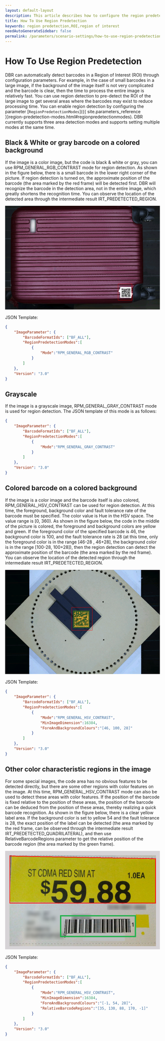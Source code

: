 ```yaml
---   
layout: default-layout
description: This article describes how to configure the region predetection mode for different scenario and automatically detect ROI.
title: How To Use Region Predetection
keywords: region predetection,ROI,region of interest
needAutoGenerateSidebar: false
permalink: /parameters/scenario-settings/how-to-use-region-predetection-v7.6.0.html
---
```


# How To Use Region Predetection

DBR can automatically detect barcodes in a Region of Interest (ROI) through configuration parameters. For example, in the case of small barcodes in a large image, if the background of the image itself is not very complicated and the barcode is clear, then the time to process the entire image is relatively fast. You can use region detection to pre-detect the ROI of the large image to get several areas where the barcodes may exist to reduce processing time. You can enable region detection by configuring the parameter  [`RegionPredetectionModes`]({{ site.parameters_reference }}region-predetection-modes.html#regionpredetectionmodes). DBR currently supports three area detection modes and supports setting multiple modes at the same time.

## Black & White or gray barcode on a colored background

If the image is a color image, but the code is black & white or gray, you can use RPM_GENERAL_RGB_CONTRAST mode for region detection. As shown in the figure below, there is a small barcode in the lower right corner of the picture. If region detection is turned on, the approximate position of the barcode (the area marked by the red frame) will be detected first. DBR will recognize the barcode in the detection area, not in the entire image, which greatly shortens the recognition time. You can observe the location of the detected area through the intermediate result IRT_PREDETECTED_REGION.

![region-predetection-rgb][1]

JSON Template:

```json
{
    "ImageParameter": {
        "BarcodeFormatIds": ["BF_ALL"],
        "RegionPredetectionModes":[
            {
                "Mode":"RPM_GENERAL_RGB_CONTRAST"
            }
        ]
    },
    "Version": "3.0"
} 
```

## Grayscale

If the image is a grayscale image, RPM_GENERAL_GRAY_CONTRAST mode is used for region detection. The JSON template of this mode is as follows:

```json
{
    "ImageParameter": {
        "BarcodeFormatIds": ["BF_ALL"],
        "RegionPredetectionModes":[
            {
                "Mode":"RPM_GENERAL_GRAY_CONTRAST"
            }
        ]
    },
    "Version": "3.0"
} 
```

## Colored barcode on a colored background

If the image is a color image and the barcode itself is also colored, RPM_GENERAL_HSV_CONTRAST can be used for region detection. At this time, the foreground, background color and fault tolerance rate of the barcode must be specified. The color value is Hue in the HSV space. The value range is [0, 360). As shown in the figure below, the code in the middle of the picture is colored, the foreground and background colors are yellow and green. If the foreground color of the specified barcode is 46, the background color is 100, and the fault tolerance rate is 28 (at this time, only the foreground color is in the range [46-28 , 46+28], the background color is in the range [100-28, 100+28]), then the region detection can detect the approximate position of the barcode (the area marked by the red frame). You can observe the location of the detected region through the intermediate result IRT_PREDETECTED_REGION.

![region-predetection-hsv][2]

JSON Template:

```json
{
    "ImageParameter": {
        "BarcodeFormatIds": ["BF_ALL"],
        "RegionPredetectionModes":[
            {
                "Mode":"RPM_GENERAL_HSV_CONTRAST",
                "MinImageDimension":16384,
                "ForeAndBackgroundColours":"[46, 100, 28]"
            }
        ]
    },
    "Version": "3.0"
} 
```

## Other color characteristic regions in the image

For some special images, the code area has no obvious features to be detected directly, but there are some other regions with color features on the image. At this time, RPM_GENERAL_HSV_CONTRAST mode can also be used to detect these areas with color features. If the position of the barcode is fixed relative to the position of these areas, the position of the barcode can be deduced from the position of these areas, thereby realizing a quick barcode recognition. 
As shown in the figure below, there is a clear yellow label area. If the background color is set to yellow 54 and the fault tolerance is 28, the exact position of the label can be detected (the area marked by the red frame, can be observed through the intermediate result IRT_PREDETECTED_QUADRILATERAL), and then use RelativeBarcodeRegions parameter to get the relative position of the barcode region (the area marked by the green frame).


![region-predetection-label][3]

JSON Template:

```json
{
    "ImageParameter": {
        "BarcodeFormatIds": ["BF_ALL"],
        "RegionPredetectionModes":[
            {
                "Mode":"RPM_GENERAL_HSV_CONTRAST",
                "MinImageDimension":16384,
                "ForeAndBackgroundColours":"[-1, 54, 28]",
                "RelativeBarcodeRegions":"[35, 130, 88, 170, -1]"
            }
        ]
    },
    "Version": "3.0"
} 
```

[1]:assets/how-to-use-region-predetection/region-predetection-rgb.png
[2]:assets/how-to-use-region-predetection/region-predetection-hsv.png
[3]:assets/how-to-use-region-predetection/region-predetection-label.png



